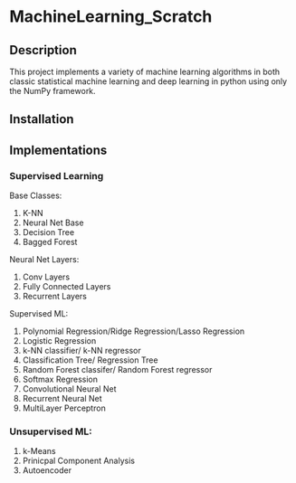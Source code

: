 # MachineLearning_Scratch

## Description
This project implements a variety of machine learning algorithms in both classic statistical machine learning
and deep learning in python using only the NumPy framework. 

## Installation 


## Implementations 
### Supervised Learning 
Base Classes:
1. K-NN
2. Neural Net Base 
3. Decision Tree
4. Bagged Forest

Neural Net Layers:
1. Conv Layers
2. Fully Connected Layers
3. Recurrent Layers

Supervised ML:
1. Polynomial Regression/Ridge Regression/Lasso Regression
2. Logistic Regression
3. k-NN classifier/ k-NN regressor
4. Classification Tree/ Regression Tree
5. Random Forest classifer/ Random Forest regressor
6. Softmax Regression
7. Convolutional Neural Net
8. Recurrent Neural Net
9. MultiLayer Perceptron

### Unsupervised ML:
1. k-Means
2. Prinicpal Component Analysis
3. Autoencoder 
